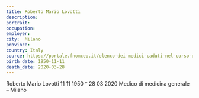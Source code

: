 ```yaml
---
title: Roberto Mario Lovotti
description: 
portrait: 
occupation: 
employer: 
city:  Milano
province: 
country: Italy
source: https://portale.fnomceo.it/elenco-dei-medici-caduti-nel-corso-dellepidemia-di-covid-19/
birth_date: 1950-11-11
death_date: 2020-03-28
---
```



Roberto Mario Lovotti 11 11 1950 † 28 03 2020
Medico di medicina generale – Milano